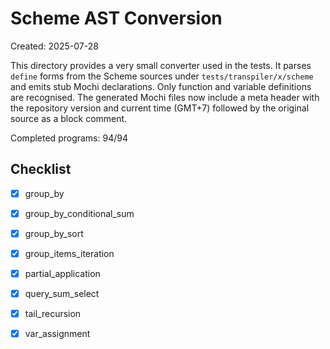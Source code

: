 # Scheme AST Conversion

Created: 2025-07-28

This directory provides a very small converter used in the tests.  It parses
`define` forms from the Scheme sources under `tests/transpiler/x/scheme` and
emits stub Mochi declarations.  Only function and variable definitions are
recognised. The generated Mochi files now include a meta header with the
repository version and current time (GMT+7) followed by the original source as a
block comment.

Completed programs: 94/94

## Checklist
- [x] group_by
- [x] group_by_conditional_sum
- [x] group_by_sort
- [x] group_items_iteration
- [x] partial_application
- [x] query_sum_select
- [x] tail_recursion
- [x] var_assignment

